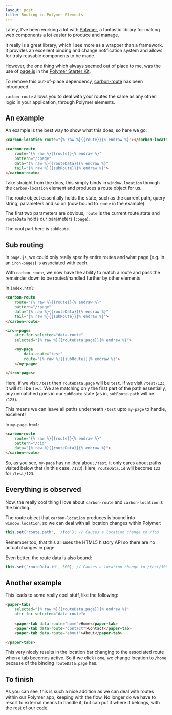 ```yaml
---
layout: post
title: Routing in Polymer Elements
---
```


Lately, I've been working a lot with [Polymer](https://www.polymer-project.org/), a fantastic library for making web components a lot easier to produce and manage.

It really is a great library, which I see more as a wrapper than a framework. It provides an excellent binding and change notification system and allows for truly reusable components to be made.

However, the one thing which always seemed out of place to me, was the use of [page.js](https://visionmedia.github.io/page.js/) in the [Polymer Starter Kit](https://github.com/PolymerElements/polymer-starter-kit).

To remove this out-of-place dependency, [carbon-route](https://elements.polymer-project.org/elements/carbon-route) has been introduced.

`carbon-route` allows you to deal with your routes the same as any other logic in your application, through Polymer elements.

## An example

An example is the best way to show what this does, so here we go:

```html
<carbon-location route="{% raw %}{{route}}{% endraw %}"></carbon-location>

<carbon-route
	route="{% raw %}{{route}}{% endraw %}"
	pattern="/:page"
	data="{% raw %}{{routeData}}{% endraw %}"
	tail="{% raw %}{{subRoute}}{% endraw %}">
</carbon-route>
```

Take straight from the docs, this simply binds in `window.location` through the `carbon-location` element and produces a route object for us.

The route object essentially holds the state, such as the current path, query string, parameters and so on (now bound to `route` in the example).

The first two parameters are obvious, `route` is the current route state and `routeData` holds our parameters (`:page`).

The cool part here is `subRoute`. 

## Sub routing

In `page.js`, we could only really specify entire routes and what page (e.g. in an `iron-pages`) is associated with each.

With `carbon-route`, we now have the ability to match a route and pass the remainder down to be routed/handled further by other elements.

In `index.html`:

```html
<carbon-route
	route="{% raw %}{{route}}{% endraw %}"
	pattern="/:page"
	data="{% raw %}{{routeData}}{% endraw %}"
	tail="{% raw %}{{subRoute}}{% endraw %}">
</carbon-route>

<iron-pages
	attr-for-selected="data-route"
	selected="{% raw %}{{routeData.page}}{% endraw %}">

	<my-page
		data-route="test"
		route="{% raw %}{{subRoute}}{% endraw %}">
	</my-page>

</iron-pages>
```

Here, if we visit `/test` then `routeData.page` will be `test`. If we visit `/test/123`, it will still be `test`. We are matching only the first part of the path essentially, any unmatched goes in our `subRoute` state (as in, `subRoute.path` will be `/123`).

This means we can leave all paths underneath `/test` upto `my-page` to handle, excellent!

In `my-page.html`:

```html
<carbon-route
	route="{% raw %}{{route}}{% endraw %}"
	pattern="/:id"
	data="{% raw %}{{routeData}}{% endraw %}">
</carbon-route>
```

So, as you see, `my-page` has no idea about `/test`, it only cares about paths visited below that (in this case, `/123`). Here, `routeData.id` will become `123` for `/test/123`.

## Everything is observed

Now, the really cool thing I love about `carbon-route` and `carbon-location` is the binding.

The route object that `carbon-location` produces is bound into `window.location`, so we can deal with all location changes within Polymer:

```javascript
this.set('route.path', '/foo'); // Causes a location change to /foo
```

Remember too, that this all uses the HTML5 history API so there are no actual changes in page.

Even better, the route data is also bound:

```javascript
this.set('routeData.id', 500); // Causes a location change to /test/500
```

## Another example

This leads to some really cool stuff, like the following:

```html
<paper-tabs
	selected="{% raw %}{{routeData.page}}{% endraw %}"
	attr-for-selected="data-route">
	
	<paper-tab data-route="home">Home</paper-tab>
	<paper-tab data-route="contact">Contact</paper-tab>
	<paper-tab data-route="about">About</paper-tab>

</paper-tabs>
```

This very nicely results in the location bar changing to the associated route when a tab becomes active. So if we click `Home`, we change location to `/home` because of the binding `routeData.page` has.

## To finish

As you can see, this is such a nice addition as we can deal with routes within our Polymer app, keeping with the flow. No longer do we have to resort to external means to handle it, but can put it where it belongs, with the rest of our code.
